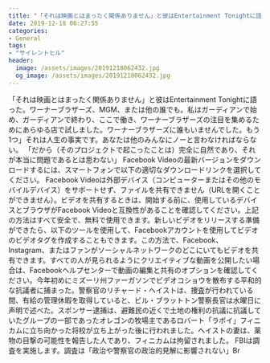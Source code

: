```yaml
---
title: "「それは映画とはまったく関係ありません」と彼はEntertainment Tonightに語った。"
date: 2019-12-18 06:27:55
categories:
- General
tags:
- "サイレントヒル"
header:
  image: /assets/images/20191218062432.jpg
  og_image: /assets/images/20191218062432.jpg
---
```


「それは映画とはまったく関係ありません」と彼はEntertainment Tonightに語った。ワーナーブラザーズ、MGM、または他の誰でも。私はガーディアンで始め、ガーディアンで終わり、ここで働き、ワーナーブラザーズの注目を集めるためにあらゆる店で試しました。ワーナーブラザーズに誰もいませんでした。もう1つ」それは人生の事実です。あなたは他のみんなにノーと言わなければならない。 「だから（そのプロジェクトで起こったことは）完全に自然であり、それが本当に問題であるとは思わない」 Facebook Videoの最新バージョンをダウンロードするには、スマートフォンで以下の適切なダウンロードリンクを選択してください。 Facebook Videoは外部デバイス（コンピューターまたはその他のモバイルデバイス）をサポートせず、ファイルを共有できません（URLを開くことができません）。ビデオを共有するときは、開始する前に、使用しているデバイスとブラウザがFacebook Videoと互換性があることを確認してください。上記の方法はすべて安全で、無料で使用できます。新しいビデオをリリースする準備ができたら、以下のツールを使用して、Facebookアカウントを使用してビデオのビデオタグを作成することもできます。この方法で、Facebook、Instagram、またはファンがソーシャルネットワークのどこにいてもビデオを共有できます。すべての人が見られるようにクリエイティブな動画を公開したい場合は、Facebookヘルプセンターで動画の編集と共有のオプションを確認してください。今年初めにミズーリ州ファーガソンでビデオコショウを散布する平和的な抗議者に捕まった。警察官のリチャード・ヘイストは、捜査が行われている間、有給の管理休暇を取得していると、ビル・ブラットトン警察長官は水曜日に声明で述べた。スポンサー逮捕は、避難民の近くで土地の権利の抗議に抗議していたグループの一部であったオレゴンの牧場主であるロバート「ラボイ」フィニカムに立ち向かった将校が立ち上がった後に行われました。ヘイストの妻は、薬物の目撃の可能性を報告した人であり、フィニカムは拘留されました。 FBIは調査を実施します。調査は「政治や警察官の政治的見解に影響されない」Br

